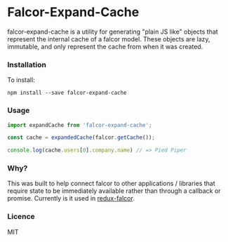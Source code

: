# Falcor-Expand-Cache

falcor-expand-cache is a utility for generating "plain JS like" objects that
represent the internal cache of a falcor model. These objects are lazy,
immutable, and only represent the cache from when it was created.

### Installation

To install:

```
npm install --save falcor-expand-cache
```

### Usage

```js
import expandCache from 'falcor-expand-cache';

const cache = expandedCache(falcor.getCache());

console.log(cache.users[0].company.name) // => Pied Piper
```

### Why?

This was built to help connect falcor to other applications / libraries that
require state to be immediately available rather than through a callback or
promise. Currently is it used in
[redux-falcor](https://github.com/ekosz/redux-falcor).

### Licence

MIT
